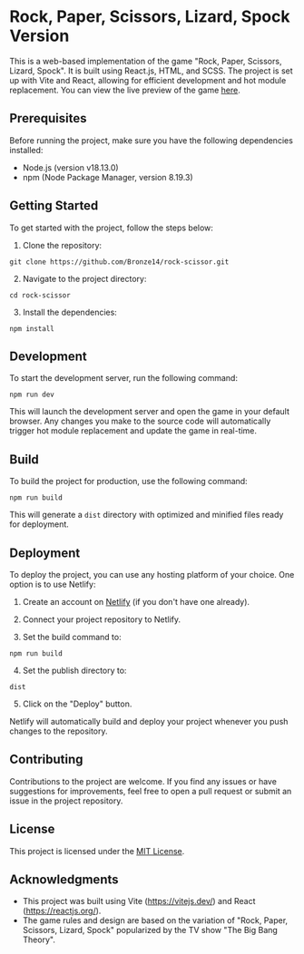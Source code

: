 # Rock, Paper, Scissors, Lizard, Spock Version

This is a web-based implementation of the game "Rock, Paper, Scissors, Lizard, Spock". It is built using React.js, HTML, and SCSS. The project is set up with Vite and React, allowing for efficient development and hot module replacement. You can view the live preview of the game [here](https://aesthetic-naiad-ba687e.netlify.app/).

## Prerequisites

Before running the project, make sure you have the following dependencies installed:

- Node.js (version v18.13.0)
- npm (Node Package Manager, version 8.19.3)

## Getting Started

To get started with the project, follow the steps below:

1. Clone the repository:

```
git clone https://github.com/Bronze14/rock-scissor.git
```

2. Navigate to the project directory:

```
cd rock-scissor
```

3. Install the dependencies:

```
npm install
```

## Development

To start the development server, run the following command:

```
npm run dev
```

This will launch the development server and open the game in your default browser. Any changes you make to the source code will automatically trigger hot module replacement and update the game in real-time.

## Build

To build the project for production, use the following command:

```
npm run build
```

This will generate a `dist` directory with optimized and minified files ready for deployment.

## Deployment

To deploy the project, you can use any hosting platform of your choice. One option is to use Netlify:

1. Create an account on [Netlify](https://www.netlify.com/) (if you don't have one already).

2. Connect your project repository to Netlify.

3. Set the build command to:

```
npm run build
```

4. Set the publish directory to:

```
dist
```

5. Click on the "Deploy" button.

Netlify will automatically build and deploy your project whenever you push changes to the repository.

## Contributing

Contributions to the project are welcome. If you find any issues or have suggestions for improvements, feel free to open a pull request or submit an issue in the project repository.

## License

This project is licensed under the [MIT License](LICENSE).

## Acknowledgments

- This project was built using Vite (https://vitejs.dev/) and React (https://reactjs.org/).
- The game rules and design are based on the variation of "Rock, Paper, Scissors, Lizard, Spock" popularized by the TV show "The Big Bang Theory".
